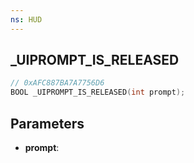 ```yaml
---
ns: HUD
---
```

## _UIPROMPT_IS_RELEASED

```c
// 0xAFC887BA7A7756D6
BOOL _UIPROMPT_IS_RELEASED(int prompt);
```

## Parameters
* **prompt**:
